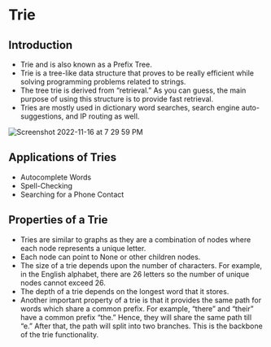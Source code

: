 # Trie

## Introduction
- Trie and is also known as a Prefix Tree. 
- Trie is a tree-like data structure that proves to be really efficient while solving programming problems related to strings.
- The tree trie is derived from “retrieval.” As you can guess, the main purpose of using this structure is to provide fast retrieval. 
- Tries are mostly used in dictionary word searches, search engine auto-suggestions, and IP routing as well.

![Screenshot 2022-11-16 at 7 29 59 PM](https://user-images.githubusercontent.com/22169012/202200371-1ea62f17-df5e-4e34-92cc-4e4d3961f3e1.png)


## Applications of Tries
- Autocomplete Words
- Spell-Checking
- Searching for a Phone Contact

## Properties of a Trie
- Tries are similar to graphs as they are a combination of nodes where each node represents a unique letter.
- Each node can point to None or other children nodes.
- The size of a trie depends upon the number of characters. For example, in the English alphabet, there are 26 letters so the number of unique nodes cannot exceed 26.
- The depth of a trie depends on the longest word that it stores.
- Another important property of a trie is that it provides the same path for words which share a common prefix. For example, “there” and “their” have a common prefix “the.” Hence, they will share the same path till “e.” After that, the path will split into two branches. This is the backbone of the trie functionality.
